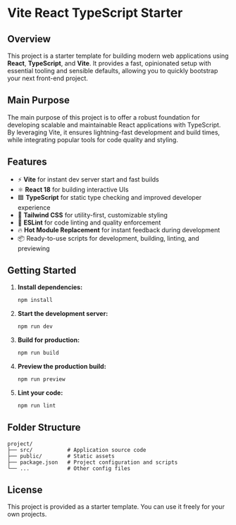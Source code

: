 # Vite React TypeScript Starter

## Overview

This project is a starter template for building modern web applications using **React**, **TypeScript**, and **Vite**. It provides a fast, opinionated setup with essential tooling and sensible defaults, allowing you to quickly bootstrap your next front-end project.

## Main Purpose

The main purpose of this project is to offer a robust foundation for developing scalable and maintainable React applications with TypeScript. By leveraging Vite, it ensures lightning-fast development and build times, while integrating popular tools for code quality and styling.

## Features

- ⚡ **Vite** for instant dev server start and fast builds
- ⚛️ **React 18** for building interactive UIs
- 🟦 **TypeScript** for static type checking and improved developer experience
- 💨 **Tailwind CSS** for utility-first, customizable styling
- 🧹 **ESLint** for code linting and quality enforcement
- 🔥 **Hot Module Replacement** for instant feedback during development
- 📦 Ready-to-use scripts for development, building, linting, and previewing

## Getting Started

1. **Install dependencies:**
   ```sh
   npm install
   ```
2. **Start the development server:**
   ```sh
   npm run dev
   ```
3. **Build for production:**
   ```sh
   npm run build
   ```
4. **Preview the production build:**
   ```sh
   npm run preview
   ```
5. **Lint your code:**
   ```sh
   npm run lint
   ```

## Folder Structure

```
project/
├── src/           # Application source code
├── public/        # Static assets
├── package.json   # Project configuration and scripts
└── ...            # Other config files
```

## License

This project is provided as a starter template. You can use it freely for your own projects.